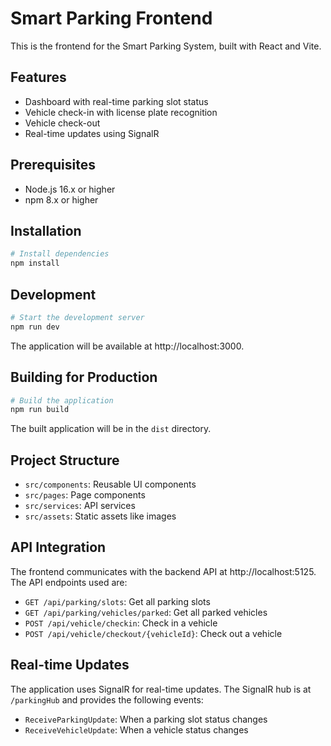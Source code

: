 # Smart Parking Frontend

This is the frontend for the Smart Parking System, built with React and Vite.

## Features

- Dashboard with real-time parking slot status
- Vehicle check-in with license plate recognition
- Vehicle check-out
- Real-time updates using SignalR

## Prerequisites

- Node.js 16.x or higher
- npm 8.x or higher

## Installation

```bash
# Install dependencies
npm install
```

## Development

```bash
# Start the development server
npm run dev
```

The application will be available at http://localhost:3000.

## Building for Production

```bash
# Build the application
npm run build
```

The built application will be in the `dist` directory.

## Project Structure

- `src/components`: Reusable UI components
- `src/pages`: Page components
- `src/services`: API services
- `src/assets`: Static assets like images

## API Integration

The frontend communicates with the backend API at http://localhost:5125. The API endpoints used are:

- `GET /api/parking/slots`: Get all parking slots
- `GET /api/parking/vehicles/parked`: Get all parked vehicles
- `POST /api/vehicle/checkin`: Check in a vehicle
- `POST /api/vehicle/checkout/{vehicleId}`: Check out a vehicle

## Real-time Updates

The application uses SignalR for real-time updates. The SignalR hub is at `/parkingHub` and provides the following events:

- `ReceiveParkingUpdate`: When a parking slot status changes
- `ReceiveVehicleUpdate`: When a vehicle status changes
